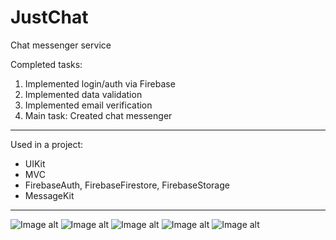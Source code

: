 # JustChat
Chat messenger service

Completed tasks: 
1. Implemented login/auth via Firebase
2. Implemented data validation
3. Implemented email verification
4. Main task: Created chat messenger
 
 ---
 Used in a project:
* UIKit
* MVC
* FirebaseAuth, FirebaseFirestore, FirebaseStorage
* MessageKit 

---
![Image alt](https://github.com/AlexKolch/JustChat/blob/main/Screen/Simulator-Screenshot---iPhone-15---2024-05-22-at-18.37.07.jpg)
![Image alt](https://github.com/AlexKolch/JustChat/blob/main/Screen/Simulator-Screenshot---iPhone-15-Pro---2024-05-22-at-18.36.53.jpg)
![Image alt](https://github.com/AlexKolch/JustChat/blob/main/Screen/Simulator-Screenshot---iPhone-15-Pro---2024-05-22-at-18.37.35.jpg)
![Image alt](https://github.com/AlexKolch/JustChat/blob/main/Screen/Simulator-Screenshot---iPhone-15-Pro---2024-05-22-at-18.44.48.jpg)
![Image alt](https://github.com/AlexKolch/JustChat/blob/main/Screen/Simulator-Screenshot---iPhone-15-Pro---2024-05-22-at-18.43.59.jpg)

